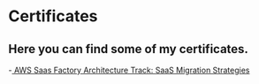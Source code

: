 # Certificates
## Here you can find some of my certificates.

-<a href="https://github.com/aragaomiguel/certificates/files/AWS Course Completion Certificate.pdf">
 AWS Saas Factory Architecture Track: SaaS Migration Strategies
</a>
